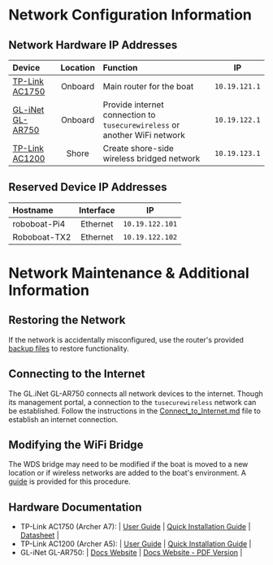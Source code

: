 
# Network Configuration Information #
## Network Hardware IP Addresses ##
| Device             | Location      | Function                                          | IP            |
| :----------------- |:-------------:| :------------------------------------------------ | :------------:|
| [TP-Link AC1750](https://www.tp-link.com/us/home-networking/wifi-router/archer-a7/) | Onboard | Main router for the boat | `10.19.121.1`|
| [GL-iNet GL-AR750](https://www.gl-inet.com/products/gl-ar750/) | Onboard | Provide internet connection to `tusecurewireless` or another WiFi network | `10.19.122.1` |
| [TP-Link AC1200](https://www.tp-link.com/us/home-networking/wifi-router/archer-a5/) | Shore | Create shore-side wireless bridged network | `10.19.123.1` |

## Reserved Device IP Addresses ##
| Hostname             | Interface     | IP              |
| :------------------- |:-------------:| :--------------:|
| roboboat-Pi4         | Ethernet      | `10.19.122.101` |
| Roboboat-TX2         | Ethernet      | `10.19.122.102` |

# Network Maintenance & Additional Information #
## Restoring the Network ##
If the network is accidentally misconfigured, use the router's provided [backup files](RouterBackups/) to restore functionality. 

## Connecting to the Internet ##
The GL.iNet GL-AR750 connects all network devices to the internet. Though its management portal, a connection to the `tusecurewireless` network can be established. Follow the instructions in the [Connect_to_Internet.md](Connect_to_Internet.md) file to establish an internet connection.

## Modifying the WiFi Bridge ##
The WDS bridge may need to be modified if the boat is moved to a new location or if wireless networks are added to the boat's environment. A [guide](Modifying_WiFi_Bridge.md) is provided for this procedure.

## Hardware Documentation ##
* TP-Link AC1750 (Archer A7): | [User Guide](RouterManuals/AC1750A7_UserGuide.pdf) | [Quick Installation Guide](RouterManuals/AC1750A7_QuickInstallationGuide.pdf) | [Datasheet](RouterManuals/AC1750A7_DataSheet.pdf) |
* TP-Link AC1200 (Archer A5): | [User Guide](RouterManuals/AC1200A5_UserGuide.pdf) | [Quick Installation Guide](RouterManuals/AC1200A5_QuickInstallationGuide.pdf) |
* GL-iNet GL-AR750: | [Docs Website](https://docs.gl-inet.com/en/3/setup/travel_ac_router/first-time_setup/) | [Docs Website - PDF Version](RouterManuals/GL-AR750_UserGuide.pdf) | 

